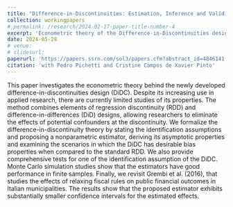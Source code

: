 ```yaml
---
title: "Difference-in-Discontinuities: Estimation, Inference and Validity Tests"
collection: workingpapers
# permalink: /research/2024-02-17-paper-title-number-4
excerpt: 'Econometric theory of the Difference-in-Discontinuities design.'
date: 2024-05-28
# venue: 
# slidesurl:
paperurl: 'https://papers.ssrn.com/sol3/papers.cfm?abstract_id=4846141'
citation: 'with Pedro Pichetti and Cristine Campos de Xavier Pinto'
---
```


This paper investigates the econometric theory behind the newly developed difference-in-discontinuities design (DiDC). Despite its increasing use in applied research, there are currently limited studies of its properties. The method combines elements of regression discontinuity (RDD) and difference-in-differences (DiD) designs, allowing researchers to eliminate the effects of potential confounders at the discontinuity. We formalize the difference-in-discontinuity theory by stating the identification assumptions and proposing a nonparametric estimator, deriving its asymptotic properties and examining the scenarios in which the DiDC has desirable bias properties when compared to the standard RDD. We also provide comprehensive tests for one of the identification assumption of the DiDC. Monte Carlo simulation studies show that the estimators have good performance in finite samples. Finally, we revisit Grembi et al. (2016), that studies the effects of relaxing fiscal rules on public financial outcomes in Italian municipalities. The results show that the proposed estimator exhibits substantially smaller confidence intervals for the estimated effects.


